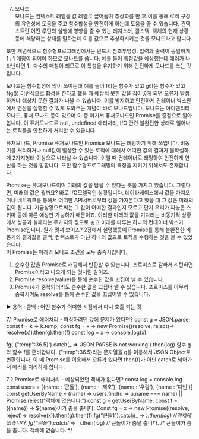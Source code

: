 7. 모나드  
모나드는 컨텍스트 레벨을 값 레벨로 끌어들여 추상화를 한 후 이를 통해 로직 구성의 유연성에 도움을 주고 함수합성을 안전하게 하는데 도움을 줄 수 있습니다.   컨텍스트란 어떤 루틴의 실행에 영향을 줄 수 있는 레지스터, 콜스택, 객체의 현재 상황 등에 해당하는 상태를 말하는데 이를 값으로 추상화시키는 것을 모나드라고 합니다.  

또한 개념적으로 함수형프로그래밍에서는 반드시 참조투명성, 입력과 출력이 동일하게 1 : 1 매칭이 되어야 하므로 모나드를 씁니다.  예를 들어 특정값을 예상했는데 애러가 나타난다면 1 : 다수의 매칭이 되므로 이 특성을 유지하기 위해 안전하게 모나드를 쓰는 것입니다.  
 
모나드는 함수합성에 많이 쓰이는데 예를 들어 f라는 함수가 있고 g라는 함수가 있고 f(g())  이런식으로 합성을 한다고 했을 때 예상치 못한 값을 집어넣게 되면 오류가 발생하거나 예상치 못한 결과가 나올 수 있습니다. 이를 방지하고 안전하게 컨테이너 박스안에서 연산을 실행할 수 있게 도와주는 개념이 바로 모나드입니다. 모나드는  아이덴티티 모나드, 퓨처 모나드 등이 있으며 이 중 여기서 퓨처모나드인 Promise를 중점으로 알아봅니다. 이 퓨처모나드로 null, undefined 애러처리, I/O 관련 불완전한 상태로 일어나는 로직들을 안전하게 처리할 수 있씁니다. 

퓨처모나드, Promise
퓨처모나드인 Promise 모나드는 래핑하기 위해 쓰입니다. 비동기를 처리하거나 null값이 발생할 수 있는 로직에 대해서 어떠한 값의 결과가 불확실하게 2가지형태 이상으로 나타날 수 있습니다. 이럴 때 컨테이너로 래핑하여 안전하게 연산을 하는 것을 말합니다. 또한 함수형프로그래밍의 특징을 지키기 위해서도 존재합니다.

Promise는 퓨처모나드이며 미래의 값을 담을 수 있다는 뜻을 가지고 있습니다. 
그렇다면, 미래의 값은 뭘까요? 바로 I/O모델적인 상황입니다. 데이타베이스에서 값을 가져오거나 네트워크를 통해서 어떠한 API서버로부터 값을 가져온다고 했을 때 그 값은 미래의 값이 됩니다. 지금상황으로써는 그 값이 어떠한 결과인지 모르고 단지 우리가 짜놓은 스키마 등에 따른 예상만 가능하기 때문이죠. 
이러한 미래의 값을 기다리는 비동기적 상황에서 성공과 실패라는 두가지의 값으로 놓고 미래를 다루는 하나의 컨테이너 박스가 Promise입니다. 뭔가 멋져 보이죠? 2장에서 설명했듯이 Promise를 통해 불완전한 비동기의 결과값을 콜백, 컨텍스트가 아닌 하나의 값으로 로직을 수행하는 것을 볼 수 있었습니다.  
이 Promise는 아래의 모나드 조건을 모두 충족시킵니다.
1.	순수한 값을 Promise로 래핑해서 반환할 수 있습니다. 프로미스로 감싸서 리턴하면 Promise<pending>이라고 나오게 되는 것처럼 말이죠.
2.	Promise.resolve(value)를 통해 순수한 값을 끄집어 낼 수 있습니다. 
3.	Promise가 중복되더라도 순수한 값을 끄집어 낼 수 있습니다. 프로미스를 아무리 중복시켜도 resolve를 통해 순수한 값을 끄집어낼 수 있습니다. 


▶ 용어 : 콜백 : 어떤 함수가 어떠한 시점에서 다시 호출 되는 것

7.1 Promise로 애러처리 - 파싱하려던 값에 문제가 있다면?
const g = JSON.parse;
const f = k => k.temp; 
const fg = x => new Promise((resolve, reject)=> resolve(x)).then(g).then(f)
const log = x => console.log(x)

fg('{"temp":36.5}').catch(_ => 'JSON PARSE is not working').then(log)
함수 g와 함수 f를 준비합니다. {"temp":36.5}라는 문자열을 g를 이용해서 JSON Object로 변환합니다. 이 때 Promise를 이용해서 오류가 있다면 then(f)가 아닌 catch로 넘어가서 애러를 처리하게 합니다.   

7.2 Promise로 애러처리 - 예상되었던 객체가 없다면?
const log = console.log
const users = [{name : ‘큰돌’}, {name : ‘제호’}, {name : ‘우람’}, {name : ‘다빈’}] 
const getUserByName = (name) => users.find(u => u.name === name) || Promise.reject(“객체에 없습니다.”)
const g = getUserByName;
const f = ({name}) => ${name}이가 춤을 춥니다.
Const fg = x => new Promise((resolve, reject)=> resolve(x)).then(g).then(f) 
fg(“큰돌1”).catch(_ => _).then(log)
//객체에 없습니다.
fg(“큰돌”).catch(_ => _).then(log)
// 큰돌이가 춤을 춥니다.
/*
큰돌이가 춤을 춥니다.
객체에 없습니다.
*/ 